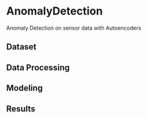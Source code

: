 # AnomalyDetection
Anomaly Detection on sensor data with Autoencoders

## Dataset

## Data Processing

## Modeling

## Results
